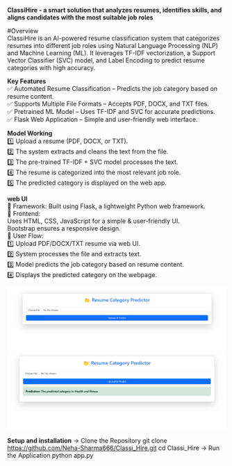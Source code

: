 **ClassiHire - a smart solution that analyzes resumes, identifies skills, and aligns candidates with the most suitable job roles**<br>

#Overview<br>
ClassiHire is an AI-powered resume classification system that categorizes resumes into different job roles using Natural Language Processing (NLP) and Machine Learning (ML). It leverages TF-IDF vectorization, a Support Vector Classifier (SVC) model, and Label Encoding to predict resume categories with high accuracy.

**Key Features**<br>
✅ Automated Resume Classification – Predicts the job category based on resume content.<br>
✅ Supports Multiple File Formats – Accepts PDF, DOCX, and TXT files.<br>
✅ Pretrained ML Model – Uses TF-IDF and SVC for accurate predictions.<br>
✅ Flask Web Application – Simple and user-friendly web interface.<br>

**Model Working**<br>
1️⃣ Upload a resume (PDF, DOCX, or TXT).<br>
2️⃣ The system extracts and cleans the text from the file.<br>
3️⃣ The pre-trained TF-IDF + SVC model processes the text.<br>
4️⃣ The resume is categorized into the most relevant job role.<br>
5️⃣ The predicted category is displayed on the web app.<br>

**web UI**<br>
🔹 Framework: Built using Flask, a lightweight Python web framework.<br>
🔹 Frontend:<br>
    Uses HTML, CSS, JavaScript for a simple & user-friendly UI.<br>
    Bootstrap ensures a responsive design.<br>
🔹 User Flow:<br>
1️⃣ Upload PDF/DOCX/TXT resume via web UI.<br>
2️⃣ System processes the file and extracts text.<br>
3️⃣ Model predicts the job category based on resume content.<br>
4️⃣ Displays the predicted category on the webpage.<br>

<img src="https://github.com/Neha-Sharma666/Classi-Hire/blob/main/web1.png">

<img src="https://github.com/Neha-Sharma666/Classi-Hire/blob/main/web2.png">

**Setup and installation**
-> Clone the Repository
    git clone https://github.com/Neha-Sharma666/Classi_Hire.git
    cd Classi_Hire
-> Run the Application
    python app.py
    
